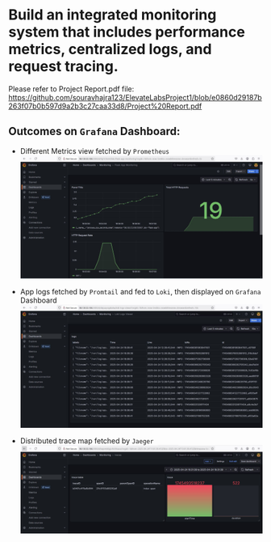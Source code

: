 # Build an integrated monitoring system that includes performance metrics, centralized logs, and request tracing.

Please refer to Project Report.pdf file: https://github.com/souravhajra123/ElevateLabsProject1/blob/e0860d29187b263f07b0b597d9a2b3c27caa33d8/Project%20Report.pdf

## Outcomes on `Grafana` Dashboard:
* Different Metrics view fetched by `Prometheus`
![image alt](https://github.com/souravhajra123/ElevateLabsProject1/blob/e0860d29187b263f07b0b597d9a2b3c27caa33d8/images/1.JPG)

* App logs fetched by `Promtail` and fed to `Loki`, then displayed on `Grafana` Dashboard
![image alt](https://github.com/souravhajra123/ElevateLabsProject1/blob/e0860d29187b263f07b0b597d9a2b3c27caa33d8/images/2.JPG)

* Distributed trace map fetched by `Jaeger`
![image alt](https://github.com/souravhajra123/ElevateLabsProject1/blob/e0860d29187b263f07b0b597d9a2b3c27caa33d8/images/3.JPG)
